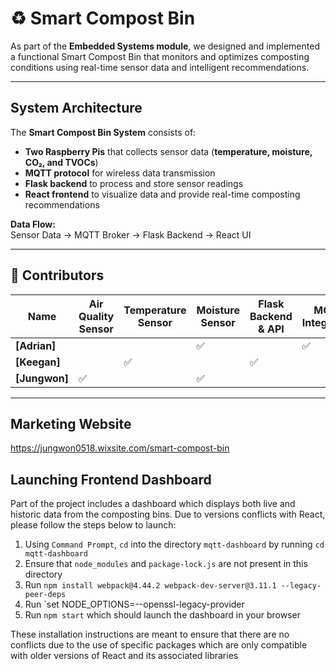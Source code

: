 # ♻️ Smart Compost Bin

As part of the **Embedded Systems module**, we designed and implemented a functional Smart Compost Bin that monitors and optimizes composting conditions using real-time sensor data and intelligent recommendations. 

---
## System Architecture
The **Smart Compost Bin System** consists of:  
- **Two Raspberry Pis** that collects sensor data (**temperature, moisture, CO₂, and TVOCs**)
- **MQTT protocol** for wireless data transmission
- **Flask backend** to process and store sensor readings
- **React frontend** to visualize data and provide real-time composting recommendations  

**Data Flow:**  
Sensor Data →  MQTT Broker → Flask Backend → React UI

---

## 📝 Contributors

| Name            | Air Quality Sensor | Temperature Sensor | Moisture Sensor | Flask Backend & API | MQTT Integration | React Frontend | Documentation |
|----------------|------------------|-------------------|------------------|----------------|----------------|---------------|---------------|
| **[Adrian]**   |                  |                   | ✅                    |               | ✅              | ✅            | ✅
| **[Keegan]**   |                  | ✅                |                     | ✅              |                | ✅            | ✅
| **[Jungwon]**  | ✅               |                   | ✅                   |               |                | ✅            | ✅

---
## Marketing Website

https://jungwon0518.wixsite.com/smart-compost-bin

## Launching Frontend Dashboard

Part of the project includes a dashboard which displays both live and historic data from the composting bins. Due to versions conflicts with React, please follow the steps below to launch:

1. Using `Command Prompt`, `cd` into the directory `mqtt-dashboard` by running `cd mqtt-dashboard`
2. Ensure that `node_modules` and `package-lock.js` are not present in this directory
3. Run `npm install webpack@4.44.2 webpack-dev-server@3.11.1 --legacy-peer-deps`
4. Run `set NODE_OPTIONS=--openssl-legacy-provider
5. Run `npm start` which should launch the dashboard in your browser

These installation instructions are meant to ensure that there are no conflicts due to the use of specific packages which are only compatible with older versions of React and its associated libraries

